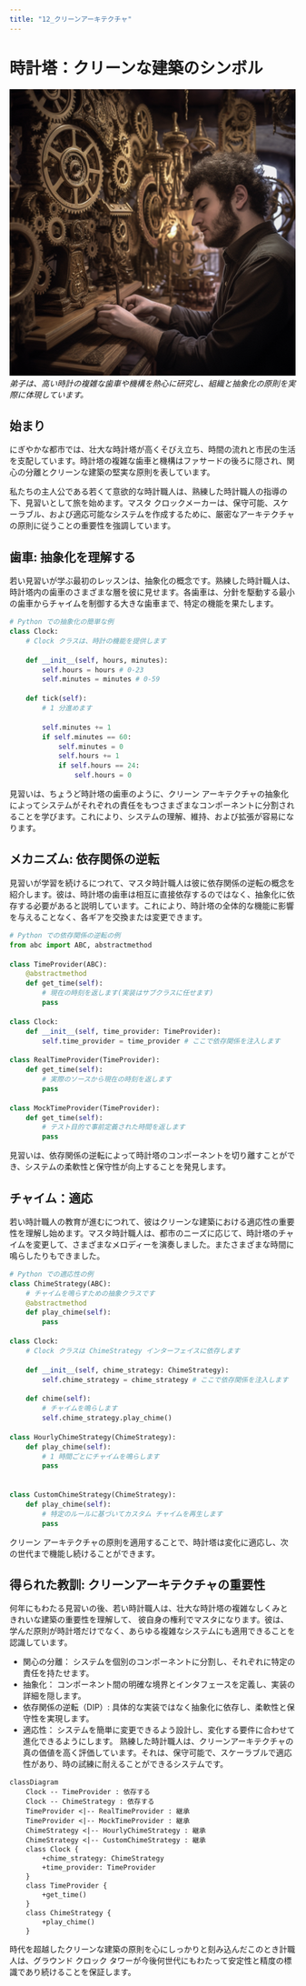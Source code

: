 ```yaml
---
title: "12_クリーンアーキテクチャ"
---
```


# 時計塔：クリーンな建築のシンボル

![](/images/20230329_software_architecture/12_clean_architecture.png)
*弟子は、高い時計の複雑な歯車や機構を熱心に研究し、組織と抽象化の原則を実際に体現しています。*

## 始まり
にぎやかな都市では、壮大な時計塔が高くそびえ立ち、時間の流れと市民の生活を支配しています。時計塔の複雑な歯車と機構はファサードの後ろに隠され、関心の分離とクリーンな建築の堅実な原則を表しています。

私たちの主人公である若くて意欲的な時計職人は、熟練した時計職人の指導の下、見習いとして旅を始めます。マスタ クロックメーカーは、保守可能、スケーラブル、および適応可能なシステムを作成するために、厳密なアーキテクチャの原則に従うことの重要性を強調しています。

## 歯車: 抽象化を理解する
若い見習いが学ぶ最初のレッスンは、抽象化の概念です。熟練した時計職人は、時計塔内の歯車のさまざまな層を彼に見せます。各歯車は、分針を駆動する最小の歯車からチャイムを制御する大きな歯車まで、特定の機能を果たします。

```python
# Python での抽象化の簡単な例
class Clock:
    # Clock クラスは、時計の機能を提供します

    def __init__(self, hours, minutes):
        self.hours = hours # 0-23
        self.minutes = minutes # 0-59

    def tick(self):
        # 1 分進めます

        self.minutes += 1
        if self.minutes == 60:
            self.minutes = 0
            self.hours += 1
            if self.hours == 24:
                self.hours = 0
```

見習いは、ちょうど時計塔の歯車のように、クリーン アーキテクチャの抽象化によってシステムがそれぞれの責任をもつさまざまなコンポーネントに分割されることを学びます。これにより、システムの理解、維持、および拡張が容易になります。

## メカニズム: 依存関係の逆転
見習いが学習を続けるにつれて、マスタ時計職人は彼に依存関係の逆転の概念を紹介します。彼は、時計塔の歯車は相互に直接依存するのではなく、抽象化に依存する必要があると説明しています。これにより、時計塔の全体的な機能に影響を与えることなく、各ギアを交換または変更できます。

```python
# Python での依存関係の逆転の例
from abc import ABC, abstractmethod

class TimeProvider(ABC):
    @abstractmethod
    def get_time(self):
        # 現在の時刻を返します(実装はサブクラスに任せます)
        pass

class Clock:
    def __init__(self, time_provider: TimeProvider):
        self.time_provider = time_provider # ここで依存関係を注入します

class RealTimeProvider(TimeProvider):
    def get_time(self):
        # 実際のソースから現在の時刻を返します
        pass

class MockTimeProvider(TimeProvider):
    def get_time(self):
        # テスト目的で事前定義された時間を返します
        pass
```

見習いは、依存関係の逆転によって時計塔のコンポーネントを切り離すことができ、システムの柔軟性と保守性が向上することを発見します。

## チャイム：適応
若い時計職人の教育が進むにつれて、彼はクリーンな建築における適応性の重要性を理解し始めます。マスタ時計職人は、都市のニーズに応じて、時計塔のチャイムを変更して、さまざまなメロディーを演奏しました。またさまざまな時間に鳴らしたりもできました。

```python
# Python での適応性の例
class ChimeStrategy(ABC):
    # チャイムを鳴らすための抽象クラスです
    @abstractmethod
    def play_chime(self):
        pass

class Clock:
    # Clock クラスは ChimeStrategy インターフェイスに依存します

    def __init__(self, chime_strategy: ChimeStrategy):
        self.chime_strategy = chime_strategy # ここで依存関係を注入します

    def chime(self):
        # チャイムを鳴らします
        self.chime_strategy.play_chime()

class HourlyChimeStrategy(ChimeStrategy):
    def play_chime(self):
        # 1 時間ごとにチャイムを鳴らします
        pass


class CustomChimeStrategy(ChimeStrategy):
    def play_chime(self):
        # 特定のルールに基づいてカスタム チャイムを再生します
        pass
```

クリーン アーキテクチャの原則を適用することで、時計塔は変化に適応し、次の世代まで機能し続けることができます。


## 得られた教訓: クリーンアーキテクチャの重要性
何年にもわたる見習いの後、若い時計職人は、壮大な時計塔の複雑なしくみときれいな建築の重要性を理解して、
彼自身の権利でマスタになります。彼は、学んだ原則が時計塔だけでなく、あらゆる複雑なシステムにも適用できることを認識しています。

- 関心の分離： システムを個別のコンポーネントに分割し、それぞれに特定の責任を持たせます。
- 抽象化： コンポーネント間の明確な境界とインタフェースを定義し、実装の詳細を隠します。
- 依存関係の逆転（DIP）: 具体的な実装ではなく抽象化に依存し、柔軟性と保守性を実現します。
- 適応性： システムを簡単に変更できるよう設計し、変化する要件に合わせて進化できるようにします。
熟練した時計職人は、クリーンアーキテクチャの真の価値を高く評価しています。それは、保守可能で、スケーラブルで適応性があり、時の試練に耐えることができるシステムです。

```mermaid
classDiagram
    Clock -- TimeProvider : 依存する
    Clock -- ChimeStrategy : 依存する
    TimeProvider <|-- RealTimeProvider : 継承
    TimeProvider <|-- MockTimeProvider : 継承
    ChimeStrategy <|-- HourlyChimeStrategy : 継承
    ChimeStrategy <|-- CustomChimeStrategy : 継承
    class Clock {
        +chime_strategy: ChimeStrategy
        +time_provider: TimeProvider
    }
    class TimeProvider {
        +get_time()
    }
    class ChimeStrategy {
        +play_chime()
    }
```

時代を超越したクリーンな建築の原則を心にしっかりと刻み込んだこのとき計職人は、グラウンド クロック タワーが今後何世代にもわたって安定性と精度の標識であり続けることを保証します。